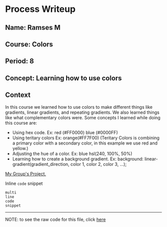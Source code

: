 # Process Writeup

## Name: Ramses M
## Course: Colors
## Period: 8
## Concept: Learning how to use colors 

## Context

In this course we learned how to use colors to make different things like gradients, linear gradients, and repeating gradients. We also learned things like what complementary colors were. Some concepts I learned while doing this course are:
* Using hex code. Ex:  red (#FF0000) blue (#0000FF)
* Using teritary colors Ex: orange(#FF7F00) (Teritary Colors is combining a primary color with a secondary color, in this example we use red and yellow.)
* Adjusting the hue of a color. Ex: blue	hsl(240, 100%, 50%)
* Learning how to create a background gradient. Ex:  background: linear-gradient(gradient_direction, color 1, color 2, color 3, ...);

[My Group's Project.](https://app.pickcode.io/project/cm3ndtjm795d047v5s1701a8f)

Inline `code` snippet

```language
multi
line
code
snippet
```

---

NOTE: to see the raw code for this file, click [here](https://raw.githubusercontent.com/hstatsep/other/main/writeups/template.md)
